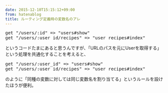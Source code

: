 ```yaml
---
date: 2015-12-10T15:15:12+09:00
from: hatenablog
title: ルーティング定義時の変数名のアレ
---
```



<pre class="code" data-lang="" data-unlink>get "/users/:id" =&gt; "users#show"
get "/users/:user_id/recipes" =&gt; "user_recipes#index"</pre>


<p>というコードたまにあると思うんですが、「URLのパスを元にUserを取得する」という処理を共通化することを考えると、</p>

<pre class="code" data-lang="" data-unlink>get "/users/:user_id" =&gt; "users#show"
get "/users/:user_id/recipes" =&gt; "user_recipes#index"</pre>


<p>のように「同種の変数に対しては同じ変数名を割り当てる」というルールを設けたほうが便利。</p>

